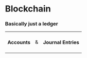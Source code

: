 # Blockchain
### Basically just a ledger
<table>
	<tr>
		<td>
			<h4 class="fragment" data-fragment-index="1">Accounts</h4>
		</td>
		<td class="fragment" data-fragment-index="2">
		&amp;
		</td>
		<td>
			<h4 class="fragment" data-fragment-index="2">Journal Entries</h4>
		</td>
	</tr>
</table>